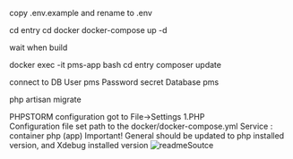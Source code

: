 copy .env.example and rename to .env 

cd entry
cd docker
docker-compose up -d


wait when build


docker exec -it pms-app bash
cd entry
composer update


connect to DB 
User pms
Password secret
Database pms


php artisan migrate

PHPSTORM configuration
got to File->Settings
 1.PHP  
    Configuration file set path to the docker/docker-compose.yml
    Service : container php (app)
    Important!
    General should be updated to php installed version, and Xdebug installed version
    ![readmeSoutce](php.png)

